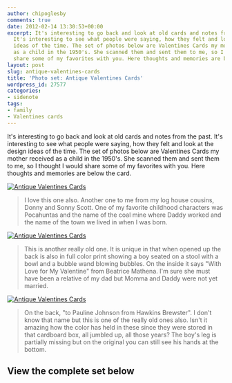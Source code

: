 ```yaml
---
author: chipoglesby
comments: true
date: 2012-02-14 13:30:53+00:00
excerpt: It's interesting to go back and look at old cards and notes from the past.
  It's interesting to see what people were saying, how they felt and look at the design
  ideas of the time. The set of photos below are Valentines Cards my mother received
  as a child in the 1950's. She scanned them and sent them to me, so I thought I would
  share some of my favorites with you. Here thoughts and memories are below the card.
layout: post
slug: antique-valentines-cards
title: 'Photo set: Antique Valentines Cards'
wordpress_id: 27577
categories:
- sidenote
tags:
- family
- Valentines cards
---
```


It's interesting to go back and look at old cards and notes from the past. It's interesting to see what people were saying, how they felt and look at the design ideas of the time. The set of photos below are Valentines Cards my mother received as a child in the 1950's. She scanned them and sent them to me, so I thought I would share some of my favorites with you. Here thoughts and memories are below the card.

[![Antique Valentines Cards](http://farm8.staticflickr.com/7184/6865748389_a7bc3bd8d5.jpg)](http://www.flickr.com/photos/chipoglesby/6865748389/)


<blockquote>I love this one also. Another one to me from my log house cousins, Donny and Sonny Scott. One of my favorite childhood characters was Pocahuntas and the name of the coal mine where Daddy worked and the name of the town we lived in when I was born.</blockquote>


[![Antique Valentines Cards](http://farm8.staticflickr.com/7044/6865746123_2f8b7888a6.jpg)](http://www.flickr.com/photos/chipoglesby/6865746123/)


<blockquote>This is another really old one. It is unique in that when opened up the back is also in full color print showing a boy seated on a stool with a bowl and a bubble wand blowing bubbles. On the inside it says "With Love for My Valentine" from Beatrice Mathena. I'm sure she must have been a relative of my dad but Momma and Daddy were not yet married.</blockquote>


[![Antique Valentines Cards](http://farm8.staticflickr.com/7042/6865745685_b7b30dbece.jpg)](http://www.flickr.com/photos/chipoglesby/6865745685/)


<blockquote>On the back, "to Pauline Johnson from Hawkins Brewster". I don't know that name but this is one of the really old ones also. Isn't it amazing how the color has held in these since they were stored in that cardboard box, all jumbled up, all those years? The boy's leg is partially missing but on the original you can still see his hands at the bottom.</blockquote>




## View the complete set below



